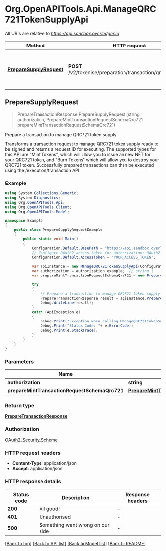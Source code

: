 # Org.OpenAPITools.Api.ManageQRC721TokenSupplyApi

All URIs are relative to *https://api.sandbox.overledger.io*

Method | HTTP request | Description
------------- | ------------- | -------------
[**PrepareSupplyRequest**](ManageQRC721TokenSupplyApi.md#preparesupplyrequest) | **POST** /v2/tokenise/preparation/transaction/qrc721/supply | Prepare a transaction to manage QRC721 token supply



## PrepareSupplyRequest

> PrepareTransactionResponse PrepareSupplyRequest (string authorization, PrepareMintTransactionRequestSchemaQrc721 prepareMintTransactionRequestSchemaQrc721)

Prepare a transaction to manage QRC721 token supply

Transforms a transaction request to manage QRC721 token supply ready to be signed and returns a request ID for executing. The supported types for this API are “Mint Tokens”, which will allow you to issue an new NFT for your QRC721 token, and \"Burn Tokens\" which will allow you to destroy your QRC721 token. Successfully prepared transactions can then be executed using the /execution/transaction API

### Example

```csharp
using System.Collections.Generic;
using System.Diagnostics;
using Org.OpenAPITools.Api;
using Org.OpenAPITools.Client;
using Org.OpenAPITools.Model;

namespace Example
{
    public class PrepareSupplyRequestExample
    {
        public static void Main()
        {
            Configuration.Default.BasePath = "https://api.sandbox.overledger.io";
            // Configure OAuth2 access token for authorization: OAuth2_Security_Scheme
            Configuration.Default.AccessToken = "YOUR_ACCESS_TOKEN";

            var apiInstance = new ManageQRC721TokenSupplyApi(Configuration.Default);
            var authorization = authorization_example;  // string | 
            var prepareMintTransactionRequestSchemaQrc721 = new PrepareMintTransactionRequestSchemaQrc721(); // PrepareMintTransactionRequestSchemaQrc721 | 

            try
            {
                // Prepare a transaction to manage QRC721 token supply
                PrepareTransactionResponse result = apiInstance.PrepareSupplyRequest(authorization, prepareMintTransactionRequestSchemaQrc721);
                Debug.WriteLine(result);
            }
            catch (ApiException e)
            {
                Debug.Print("Exception when calling ManageQRC721TokenSupplyApi.PrepareSupplyRequest: " + e.Message );
                Debug.Print("Status Code: "+ e.ErrorCode);
                Debug.Print(e.StackTrace);
            }
        }
    }
}
```

### Parameters


Name | Type | Description  | Notes
------------- | ------------- | ------------- | -------------
 **authorization** | **string**|  | 
 **prepareMintTransactionRequestSchemaQrc721** | [**PrepareMintTransactionRequestSchemaQrc721**](PrepareMintTransactionRequestSchemaQrc721.md)|  | 

### Return type

[**PrepareTransactionResponse**](PrepareTransactionResponse.md)

### Authorization

[OAuth2_Security_Scheme](../README.md#OAuth2_Security_Scheme)

### HTTP request headers

- **Content-Type**: application/json
- **Accept**: application/json


### HTTP response details
| Status code | Description | Response headers |
|-------------|-------------|------------------|
| **200** | All good! |  -  |
| **401** | Unauthorised |  -  |
| **500** | Something went wrong on our side |  -  |

[[Back to top]](#)
[[Back to API list]](../README.md#documentation-for-api-endpoints)
[[Back to Model list]](../README.md#documentation-for-models)
[[Back to README]](../README.md)


